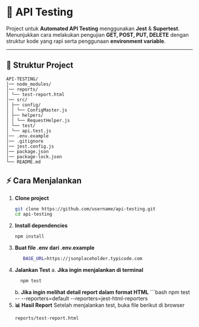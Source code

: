 # 🚀 API Testing

Project untuk **Automated API Testing** menggunakan **Jest** & **Supertest**.  
Menunjukkan cara melakukan pengujian **GET, POST, PUT, DELETE** dengan struktur kode yang rapi serta penggunaan **environment variable**.

---

## 📂 Struktur Project
```
API-TESTING/
│── node_modules/
│── reports/ 
│ └── test-report.html
│── src/
│ ├── config/
│ │ └── ConfigMaster.js 
│ ├── helpers/
│ │ └── RequestHelper.js
│ └── test/
│ └── api.test.js
│── .env.example
│── .gitignore
│── jest.config.js
│── package.json
│── package-lock.json
└── README.md
```

## ⚡ Cara Menjalankan

1. **Clone project**
   ```bash
   git clone https://github.com/username/api-testing.git
   cd api-testing
2. **Install dependencies**
   ```bash
   npm install
3. **Buat file .env dari .env.example**
    ```bash
       BASE_URL=https://jsonplaceholder.typicode.com
4. **Jalankan Test**
   a. **Jika ingin menjalankan di terminal**
    ```bash      
      npm test
    ```
   b. **Jika ingin melihat detail report dalam format HTML**
        ```bash
       npm test -- --reporters=default --reporters=jest-html-reporters
5. **📊 Hasil Report**
      Setelah menjalankan test, buka file berikut di browser
   ```bash
   reports/test-report.html

